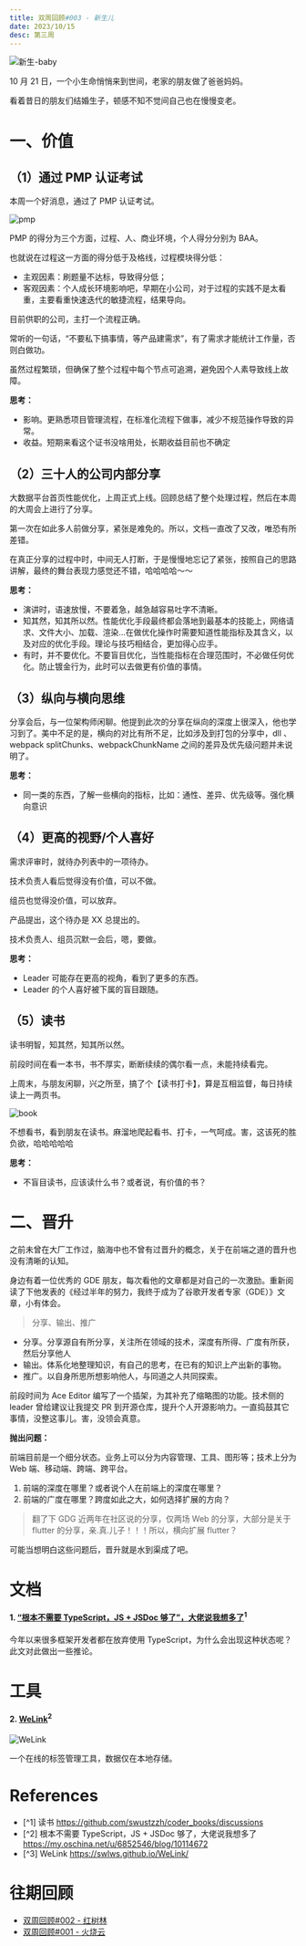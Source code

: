 ```yaml
---
title: 双周回顾#003 - 新生儿
date: 2023/10/15
desc: 第三周
---
```


![新生-baby](./img/baby.jpg)

10 月 21 日，一个小生命悄悄来到世间，老家的朋友做了爸爸妈妈。

看着昔日的朋友们结婚生子，顿感不知不觉间自己也在慢慢变老。

# 一、价值

## （1）通过 PMP 认证考试

本周一个好消息，通过了 PMP 认证考试。

![pmp](./img/pmp.jpg)

PMP 的得分为三个方面，过程、人、商业环境，个人得分分别为 BAA。

也就说在过程这一方面的得分低于及格线，过程模块得分低：

- 主观因素：刷题量不达标，导致得分低；
- 客观因素：个人成长环境影响吧，早期在小公司，对于过程的实践不是太看重，主要看重快速迭代的敏捷流程，结果导向。

目前供职的公司，主打一个流程正确。

常听的一句话，“不要私下搞事情，等产品建需求”，有了需求才能统计工作量，否则白做功。

虽然过程繁琐，但确保了整个过程中每个节点可追溯，避免因个人素导致线上故障。

**思考：**

- 影响。更熟悉项目管理流程，在标准化流程下做事，减少不规范操作导致的异常。
- 收益。短期来看这个证书没啥用处，长期收益目前也不确定

## （2）三十人的公司内部分享

大数据平台首页性能优化，上周正式上线。回顾总结了整个处理过程，然后在本周的大周会上进行了分享。

第一次在如此多人前做分享，紧张是难免的。所以，文档一直改了又改，唯恐有所差错。

在真正分享的过程中时，中间无人打断，于是慢慢地忘记了紧张，按照自己的思路讲解，最终的舞台表现力感觉还不错，哈哈哈哈～～

**思考：**

- 演讲时，语速放慢，不要着急，越急越容易吐字不清晰。
- 知其然，知其所以然。性能优化手段最终都会落地到最基本的技能上，网络请求、文件大小、加载、渲染...在做优化操作时需要知道性能指标及其含义，以及对应的优化手段。理论与技巧相结合，更加得心应手。
- 有时，并不要优化。不要盲目优化，当性能指标在合理范围时，不必做任何优化。防止镀金行为，此时可以去做更有价值的事情。

## （3）纵向与横向思维

分享会后，与一位架构师闲聊。他提到此次的分享在纵向的深度上很深入，他也学习到了。美中不足的是，横向的对比有所不足，比如涉及到打包的分享中，dll 、 webpack splitChunks、webpackChunkName 之间的差异及优先级问题并未说明了。

**思考：**

- 同一类的东西，了解一些横向的指标，比如：通性、差异、优先级等。强化横向意识

## （4）更高的视野/个人喜好

需求评审时，就待办列表中的一项待办。

技术负责人看后觉得没有价值，可以不做。

组员也觉得没价值，可以放弃。

产品提出，这个待办是 XX 总提出的。

技术负责人、组员沉默一会后，嗯，要做。

**思考：**

- Leader 可能存在更高的视角，看到了更多的东西。
- Leader 的个人喜好被下属的盲目跟随。

## （5）读书

读书明智，知其然，知其所以然。

前段时间在看一本书，书不厚实，断断续续的偶尔看一点，未能持续看完。

上周末，与朋友闲聊，兴之所至，搞了个【读书打卡】，算是互相监督，每日持续读上一两页书。

![book](./img/read.png)

不想看书，看到朋友在读书。麻溜地爬起看书、打卡，一气呵成。害，这该死的胜负欲，哈哈哈哈哈

**思考：**

- 不盲目读书，应该读什么书？或者说，有价值的书？

# 二、晋升

之前未曾在大厂工作过，脑海中也不曾有过晋升的概念，关于在前端之道的晋升也没有清晰的认知。

身边有着一位优秀的 GDE 朋友，每次看他的文章都是对自己的一次激励。重新阅读了下他发表的《经过半年的努力，我终于成为了谷歌开发者专家（GDE）》文章，小有体会。

> 分享、输出、推广

- 分享。分享源自有所分享，关注所在领域的技术，深度有所得、广度有所获，然后分享他人
- 输出。体系化地整理知识，有自己的思考，在已有的知识上产出新的事物。
- 推广。以自身所思所想影响他人，与同道之人共同探索。

前段时间为 Ace Editor 编写了一个插架，为其补充了缩略图的功能。技术侧的 leader 曾给建议让我提交 PR 到开源仓库，提升个人开源影响力。一直捣鼓其它事情，没整这事儿。害，没领会真意。

**抛出问题：**

前端目前是一个细分状态。业务上可以分为内容管理、工具、图形等；技术上分为 Web 端、移动端、跨端、跨平台。

1. 前端的深度在哪里？或者说个人在前端上的深度在哪里？
2. 前端的广度在哪里？跨度如此之大，如何选择扩展的方向？

> 翻了下 GDG 近两年在社区说的分享，仅两场 Web 的分享，大部分是关于 flutter 的分享，亲.真.儿子！！！所以，横向扩展 flutter？

可能当想明白这些问题后，晋升就是水到渠成了吧。

# 文档

#### 1. [“根本不需要 TypeScript，JS + JSDoc 够了”，大佬说我想多了](https://my.oschina.net/u/6852546/blog/10114672)<sup>1</sup>

今年以来很多框架开发者都在放弃使用 TypeScript，为什么会出现这种状态呢？此文对此做出一些推论。

# 工具

#### 2. [WeLink](https://swlws.github.io/WeLink/)<sup>2</sup>

![WeLink](./img/welink.png)

一个在线的标签管理工具，数据仅在本地存储。

# References

- [^1] 读书 https://github.com/swustzzh/coder_books/discussions
- [^2] 根本不需要 TypeScript，JS + JSDoc 够了，大佬说我想多了 https://my.oschina.net/u/6852546/blog/10114672
- [^3] WeLink https://swlws.github.io/WeLink/

# 往期回顾

- [双周回顾#002 - 红树林](./../002/readme.md)
- [双周回顾#001 - 火烧云](./../001/readme.md)
